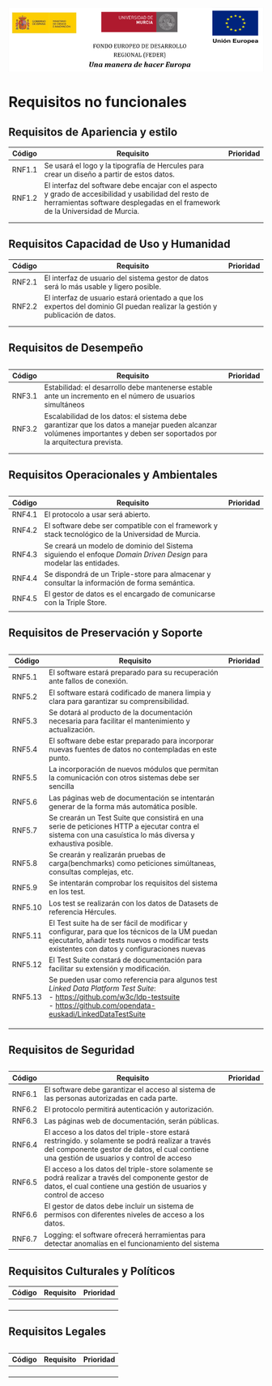 ![](./images/logos_feder.png)

# Requisitos no funcionales



##  Requisitos de Apariencia y estilo

| Código | Requisito                                                    | Prioridad |
| ------ | ------------------------------------------------------------ | --------- |
| RNF1.1 | Se usará el logo y la tipografía de Hercules para crear un diseño a partir de estos datos. |           |
| RNF1.2 | El interfaz del software debe encajar con el aspecto y grado de accesibilidad y usabilidad del resto de herramientas software desplegadas en el framework de la Universidad de Murcia. |           |
|        |                                                              |           |
|        |                                                              |           |



## Requisitos Capacidad de Uso y Humanidad

| Código | Requisito                                                    | Prioridad |
| ------ | ------------------------------------------------------------ | --------- |
| RNF2.1 | El interfaz de usuario del sistema gestor de datos será lo más usable y ligero posible. |           |
| RNF2.2 | El interfaz de usuario estará orientado a que los expertos del dominio GI puedan realizar la gestión y publicación de datos. |           |
|        |                                                              |           |
|        |                                                              |           |



## Requisitos de Desempeño

## 

| Código | Requisito                                                    | Prioridad |
| ------ | ------------------------------------------------------------ | --------- |
| RNF3.1 | Estabilidad: el desarrollo debe mantenerse estable ante un incremento en el número de usuarios simultáneos |           |
| RNF3.2 | Escalabilidad de los datos: el sistema debe garantizar que los datos a manejar pueden alcanzar volúmenes importantes y deben ser soportados por la arquitectura prevista. |           |
|        |                                                              |           |
|        |                                                              |           |





## Requisitos Operacionales y Ambientales

## 

| Código | Requisito                                                    | Prioridad |
| ------ | ------------------------------------------------------------ | --------- |
| RNF4.1 | El protocolo a usar será abierto.                            |           |
| RNF4.2 | El software debe ser compatible con el framework y stack tecnológico de la Universidad de Murcia. |           |
| RNF4.3 | Se creará un modelo de dominio del Sistema siguiendo el enfoque *Domain Driven Design* para modelar las entidades. |           |
| RNF4.4 | Se dispondrá de un Triple-store para almacenar y consultar la información de forma semántica. |           |
| RNF4.5 | El gestor de datos es el encargado de comunicarse con la Triple Store. |           |
|        |                                                              |           |





## Requisitos de Preservación y Soporte

## 

| Código  | Requisito                                                    | Prioridad |
| ------- | ------------------------------------------------------------ | --------- |
| RNF5.1  | El software estará preparado para su recuperación ante fallos de conexión. |           |
| RNF5.2  | El software estará codificado de manera limpia y clara para garantizar su comprensibilidad. |           |
| RNF5.3  | Se dotará al producto de la documentación necesaria para facilitar el mantenimiento y actualización. |           |
| RNF5.4  | El software debe estar preparado para incorporar nuevas fuentes de datos no contempladas en este punto. |           |
| RNF5.5  | La incorporación de nuevos módulos que permitan la comunicación con otros sistemas debe ser sencilla |           |
| RNF5.6  | Las páginas web de documentación se intentarán generar de la forma más automática posible. |           |
| RNF5.7  | Se crearán un Test Suite que consistirá en una serie de peticiones HTTP a ejecutar contra el sistema con una casuística lo más diversa y exhaustiva posible. |           |
| RNF5.8  | Se crearán y realizarán pruebas de carga(benchmarks)  como peticiones simúltaneas, consultas complejas, etc. |           |
| RNF5.9  | Se intentarán comprobar los requisitos del sistema en los test. |           |
| RNF5.10 | Los test se realizarán con los datos de Datasets de referencia Hércules. |           |
| RNF5.11 | El Test suite ha de ser fácil de modificar y configurar, para que los técnicos de la UM puedan ejecutarlo, añadir tests nuevos o modificar tests existentes con datos y configuraciones nuevas |           |
| RNF5.12 | El Test Suite constará de documentación para facilitar su extensión y modificación. |           |
| RNF5.13 | Se pueden usar como referencia para algunos test *Linked Data Platform Test Suite*:<br />- https://github.com/w3c/ldp-testsuite<br />- https://github.com/opendata-euskadi/LinkedDataTestSuite |           |
|         |                                                              |           |
|         |                                                              |           |
|         |                                                              |           |





## Requisitos de Seguridad

## 

| Código | Requisito                                                    | Prioridad |
| ------ | ------------------------------------------------------------ | --------- |
| RNF6.1 | El software debe garantizar el acceso al sistema de las personas autorizadas en cada parte. |           |
| RNF6.2 | El protocolo permitirá autenticación y autorización.         |           |
| RNF6.3 | Las páginas web de documentación, serán públicas.            |           |
| RNF6.4 | El acceso a los datos del triple-store  estará restringido. y solamente se podrá realizar a través del componente  gestor de datos, el cual contiene una gestión de usuarios y control de acceso |           |
| RNF6.5 | El acceso a los datos del triple-store   solamente se podrá realizar a través del componente  gestor de datos, el cual contiene una gestión de usuarios y control de acceso |           |
| RNF6.6 | El gestor de datos debe incluir un sistema de permisos con diferentes niveles de acceso a los datos. |           |
| RNF6.7 | Logging: el software ofrecerá  herramientas para detectar anomalías en el funcionamiento del sistema |           |



## Requisitos Culturales y Políticos



| Código | Requisito | Prioridad |
| ------ | --------- | --------- |
|        |           |           |
|        |           |           |
|        |           |           |
|        |           |           |



## Requisitos Legales

## 

| Código | Requisito | Prioridad |
| ------ | --------- | --------- |
|        |           |           |
|        |           |           |
|        |           |           |
|        |           |           |




